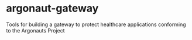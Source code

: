 # argonaut-gateway
Tools for building a gateway to protect healthcare applications conforming to the Argonauts Project
